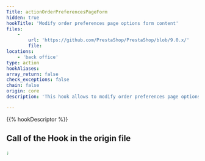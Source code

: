 ```yaml
---
Title: actionOrderPreferencesPageForm
hidden: true
hookTitle: 'Modify order preferences page options form content'
files:
    -
        url: 'https://github.com/PrestaShop/PrestaShop/blob/9.0.x/'
        file: 
locations:
    - 'back office'
type: action
hookAliases: 
array_return: false
check_exceptions: false
chain: false
origin: core
description: 'This hook allows to modify order preferences page options form FormBuilder'

---
```


{{% hookDescriptor %}}

## Call of the Hook in the origin file

```php
;
```
